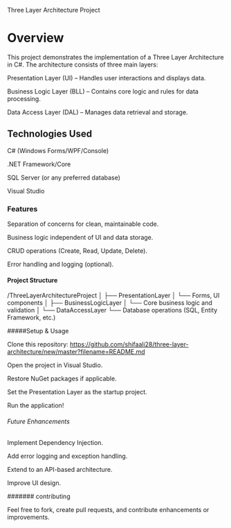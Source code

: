 Three Layer Architecture Project

# Overview

This project demonstrates the implementation of a Three Layer Architecture in C#. The architecture consists of three main layers:

Presentation Layer (UI) – Handles user interactions and displays data.

Business Logic Layer (BLL) – Contains core logic and rules for data processing.

Data Access Layer (DAL) – Manages data retrieval and storage.

## Technologies Used

C# (Windows Forms/WPF/Console)

.NET Framework/Core

SQL Server (or any preferred database)

Visual Studio

### Features

Separation of concerns for clean, maintainable code.

Business logic independent of UI and data storage.

CRUD operations (Create, Read, Update, Delete).

Error handling and logging (optional).

#### Project Structure

/ThreeLayerArchitectureProject
│
├── PresentationLayer
│   └── Forms, UI components
│
├── BusinessLogicLayer
│   └── Core business logic and validation
│
└── DataAccessLayer
    └── Database operations (SQL, Entity Framework, etc.)

#####Setup & Usage

Clone this repository:
https://github.com/shifaali28/three-layer-architecture/new/master?filename=README.md

Open the project in Visual Studio.

Restore NuGet packages if applicable.

Set the Presentation Layer as the startup project.

Run the application!

###### Future Enhancements

Implement Dependency Injection.

Add error logging and exception handling.

Extend to an API-based architecture.

Improve UI design.

####### contributing

Feel free to fork, create pull requests, and contribute enhancements or improvements.
